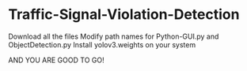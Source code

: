 # Traffic-Signal-Violation-Detection
Download all the files
Modify path names for Python-GUI.py and ObjectDetection.py
Install yolov3.weights on your system

AND YOU ARE GOOD TO GO!
